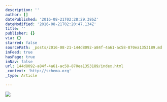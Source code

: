 ```yaml
---
description: ''
author: []
datePublished: '2016-08-21T02:28:29.386Z'
dateModified: '2016-08-21T02:20:47.134Z'
title: ''
publisher: {}
via: {}
starred: false
sourcePath: _posts/2016-08-21-144d8092-a84f-4a61-ac58-870ea1353189.md
inFeed: true
hasPage: true
inNav: false
url: 144d8092-a84f-4a61-ac58-870ea1353189/index.html
_context: 'http://schema.org'
_type: Article

---
```

![](https://the-grid-user-content.s3-us-west-2.amazonaws.com/d0f2c04d-b016-499e-81ab-b9ac5ca062a1.jpg)